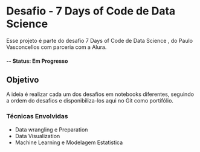 # Desafio  - 7 Days of Code de Data Science
Esse projeto é parte do desafio 7 Days of Code de Data Science , do Paulo Vasconcellos com parceria com a Alura.


#### -- Status: Em Progresso

## Objetivo

A ideia é realizar cada um dos desafios em notebooks diferentes, seguindo a ordem do desafios e disponibiliza-los aqui no Git como portifólio.

### Técnicas Envolvidas
* Data wrangling e Preparation
* Data Visualization
* Machine Learning e Modelagem Estatistica

 
